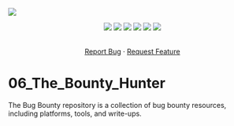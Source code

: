 ![](assets/Bottom_up.svg)

<!--   my-icons -->
<p align="center">
</a>
    <a href="https://github.com/Pr0xyG33k/06_The_Bounty_Hunter"><img src="https://img.shields.io/badge/status-writing-yellowgreen.svg?style=for-the-badge"></a>
    <a href="https://github.com/Pr0xyG33k/06_The_Bounty_Hunter/graphs/contributors"><img src="https://img.shields.io/github/contributors/Pr0xyG33k/06_The_Bounty_Hunter?style=for-the-badge"></a>
    <a href="https://github.com/Pr0xyG33k/06_The_Bounty_Hunter/stargazers"><img src="https://img.shields.io/github/stars/Pr0xyG33k/06_The_Bounty_Hunter?style=for-the-badge"></a>
    <a href="https://github.com/Pr0xyG33k/06_The_Bounty_Hunter/network/members"><img src="https://img.shields.io/github/forks/Pr0xyG33k/06_The_Bounty_Hunter.svg?style=for-the-badge"></a>
    <a href="https://github.com/Pr0xyG33k/06_The_Bounty_Hunter/issues"><img src="https://img.shields.io/github/issues/Pr0xyG33k/06_The_Bounty_Hunter.svg?style=for-the-badge"></a>
    <a href="https://github.com/Pr0xyG33k/06_The_Bounty_Hunter/blob/master/LICENSE"><img src="https://img.shields.io/github/license/Pr0xyG33k/06_The_Bounty_Hunter.svg?style=for-the-badge"></a>
</p>

<!-- PROJECT SHIELDS -->
<!--
*** I'm using markdown "reference style" links for readability.
*** Reference links are enclosed in brackets [ ] instead of parentheses ( ).
*** See the bottom of this document for the declaration of the reference variables
*** for contributors-url, forks-url, etc. This is an optional, concise syntax you may use.
*** https://www.markdownguide.org/basic-syntax/#reference-style-links
-->

<!-- PROJECT LOGO -->
  <p align="center">
    <br />
    <a href="https://github.com/Pr0xyG33k/06_The_Bounty_Hunter/issues">Report Bug</a>
    ·
    <a href="https://github.com/Pr0xyG33k/06_The_Bounty_Hunter/pulls">Request Feature</a>
  </p>
</div>

# 06_The_Bounty_Hunter
The Bug Bounty repository is a collection of bug bounty resources, including platforms, tools, and write-ups.
